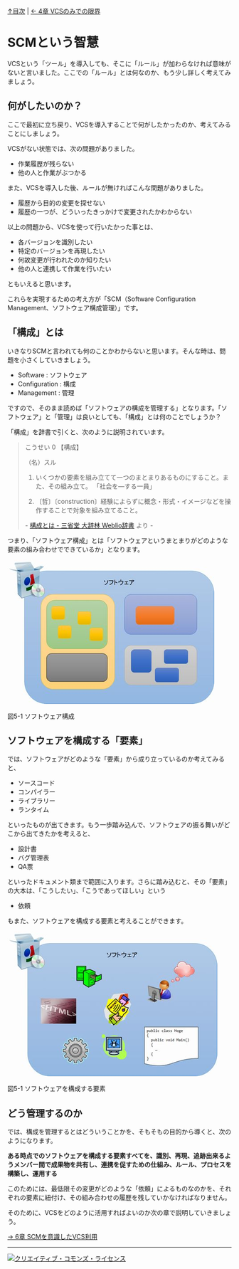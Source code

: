 [↑目次](readme.md "目次") | [← 4章 VCSのみでの限界](4.end-of-world-with-only-vcs.md "VCSのみでの限界")

# SCMという智慧

VCSという「ツール」を導入しても、そこに「ルール」が加わらなければ意味がないと言いました。ここでの「ルール」とは何なのか、もう少し詳しく考えてみましょう。

## 何がしたいのか？

ここで最初に立ち戻り、VCSを導入することで何がしたかったのか、考えてみることにしましょう。

VCSがない状態では、次の問題がありました。

- 作業履歴が残らない
- 他の人と作業がぶつかる

また、VCSを導入した後、ルールが無ければこんな問題がありました。

- 履歴から目的の変更を探せない
- 履歴の一つが、どういったきっかけで変更されたかわからない

以上の問題から、VCSを使って行いたかった事とは、

- 各バージョンを識別したい
- 特定のバージョンを再現したい
- 何故変更が行われたのか知りたい
- 他の人と連携して作業を行いたい

ともいえると思います。

これらを実現するための考え方が「SCM（Software Configuration Management、ソフトウェア構成管理）」です。

## 「構成」とは

いきなりSCMと言われても何のことかわからないと思います。そんな時は、問題を小さくしていきましょう。

- Software : ソフトウェア
- Configuration : 構成
- Management : 管理

ですので、そのまま読めば「ソフトウェアの構成を管理する」となります。「ソフトウェア」と「管理」は良いとしても、「構成」とは何のことでしょうか？

「構成」を辞書で引くと、次のように説明されています。

> こうせい 0 【構成】
>
> （名）スル
>
> 1. いくつかの要素を組み立てて一つのまとまりあるものにすること。また、その組み立て。
> 「社会を―する一員」
>
> 1. 〔哲〕〔construction〕経験によらずに概念・形式・イメージなどを操作することで対象を組み立てること。
>
> \- [構成とは - 三省堂 大辞林 Weblio辞書](http://www.weblio.jp/content/構成) より -

つまり、「ソフトウェア構成」とは「ソフトウェアというまとまりがどのような要素の組み合わせでできているか」となります。

![ソフトウェア構成](images/chapter-5-1.jpg)

図5-1 ソフトウェア構成

## ソフトウェアを構成する「要素」

では、ソフトウェアがどのような「要素」から成り立っているのか考えてみると、

- ソースコード
- コンパイラー
- ライブラリー
- ランタイム

といったものが出てきます。もう一歩踏み込んで、ソフトウェアの振る舞いがどこから出てきたかを考えると、

- 設計書
- バグ管理表
- QA票

といったドキュメント類まで範囲に入ります。さらに踏み込むと、その「要素」の大本は、「こうしたい」、「こうであってほしい」という

- 依頼

もまた、ソフトウェアを構成する要素と考えることができます。

![ソフトウェアを構成する要素](images/chapter-5-2.jpg)

図5-1 ソフトウェアを構成する要素

## どう管理するのか

では、構成を管理するとはどういうことかを、そもそもの目的から導くと、次のようになります。

**ある時点でのソフトウェアを構成する要素すべてを、識別、再現、追跡出来るようメンバー間で成果物を共有し、連携を促すための仕組み、ルール、プロセスを構築し、運用する**

このためには、最低限その変更がどのような「依頼」によるものなのかを、それぞれの要素に紐付け、その組み合わせの履歴を残していかなければなりません。

そのために、VCSをどのように活用すればよいのか次の章で説明していきましょう。

[→ 6章 SCMを意識したVCS利用](6.dance-with-scm.md "SCMを意識したVCS利用")

----------

<a rel="license" href="http://creativecommons.org/licenses/by-sa/3.0/deed.ja"><img alt="クリエイティブ・コモンズ・ライセンス" style="border-width:0" src="http://i.creativecommons.org/l/by-sa/3.0/88x31.png" /></a>
